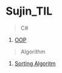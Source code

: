# Sujin_TIL

> C#

1. [OOP](https://github.com/Sujiii1/Sujin_TIL/blob/main/C%23/OOP/OOP.md)



> Algorithm

1. [Sorting Algoritm](https://github.com/Sujiii1/Sujin_TIL/blob/main/Algorithm/Sorting%20Algoritm.md)